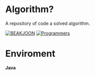 # Algorithm?

A repository of code a solved algorithm.

[![BEAKJOON](https://d2gd6pc034wcta.cloudfront.net/images/logo@2x.png)](https://www.acmicpc.net/)
[![Programmers](https://programmers.co.kr/assets/bi-programmers-light-0d164d49b51a123bab5cca11106145d6fac5a5ac04b8646780369c2a5bc0dd79.png)](https://programmers.co.kr/)

# Enviroment

**Java**
